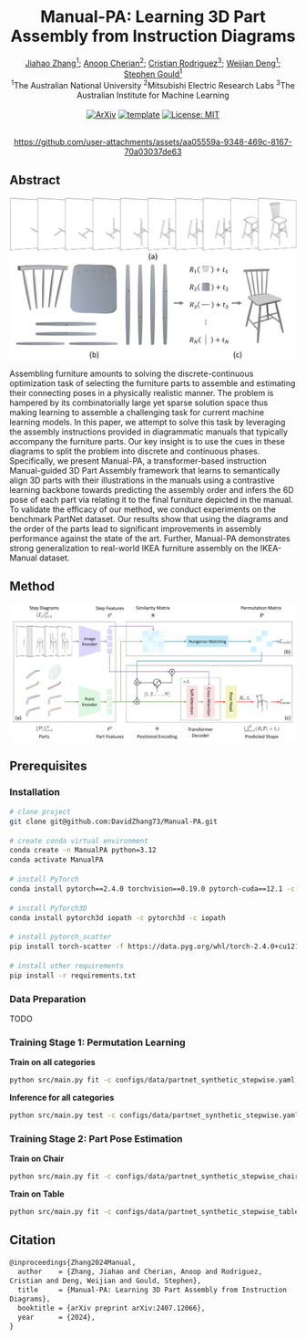 <div align="center">
  <h1>Manual-PA: Learning 3D Part Assembly from Instruction Diagrams</h1>
  <div>
    <a href='https://academic.davidz.cn' target='_blank'>Jiahao Zhang<sup>1</sup></a>;
    <a href='https://users.cecs.anu.edu.au/~cherian' target='_blank'>Anoop Cherian<sup>2</sup></a>;
    <a href='https://crodriguezo.me' target='_blank'>Cristian Rodriguez<sup>3</sup></a>;
    <a href='https://weijiandeng.xyz' target='_blank'>Weijian Deng<sup>1</sup></a>;
    <a href='https://users.cecs.anu.edu.au/~sgould' target='_blank'>Stephen Gould<sup>1</sup></a>
  </div>
  <sup>1</sup>The Australian National University
  <sup>2</sup>Mitsubishi Electric Research Labs
  <sup>3</sup>The Australian Institute for Machine Learning
  <br>
  <br>
  <div>
    <a href='https://arxiv.org/abs/2411.18011' target='_blank'><img alt="ArXiv" src='https://img.shields.io/badge/Paper-Arxiv-red'></a>
    <a href="https://github.com/DavidZhang73/pytorch-lightning-template"><img alt="template" src="https://img.shields.io/badge/-Pytorch--Lightning--Template-017F2F?style=flat&logo=github&labelColor=gray"></a>
    <a href="LICENSE"><img src="https://img.shields.io/badge/License-MIT-yellow.svg" alt="License: MIT"></a>
  </div>
  <br>

https://github.com/user-attachments/assets/aa05559a-9348-469c-8167-70a03037de63

</div>

## Abstract

![Teaser](imgs/teaser.svg)

Assembling furniture amounts to solving the discrete-continuous optimization task of selecting the furniture parts to assemble and estimating their connecting poses in a physically realistic manner. The problem is hampered by its combinatorially large yet sparse solution space thus making learning to assemble a challenging task for current machine learning models. In this paper, we attempt to solve this task by leveraging the assembly instructions provided in diagrammatic manuals that typically accompany the furniture parts. Our key insight is to use the cues in these diagrams to split the problem into discrete and continuous phases. Specifically, we present Manual-PA, a transformer-based instruction Manual-guided 3D Part Assembly framework that learns to semantically align 3D parts with their illustrations in the manuals using a contrastive learning backbone towards predicting the assembly order and infers the 6D pose of each part via relating it to the final furniture depicted in the manual. To validate the efficacy of our method, we conduct experiments on the benchmark PartNet dataset. Our results show that using the diagrams and the order of the parts lead to significant improvements in assembly performance against the state of the art. Further, Manual-PA demonstrates strong generalization to real-world IKEA furniture assembly on the IKEA-Manual dataset.

## Method

![Method](imgs/method.svg)

## Prerequisites

### Installation

```bash
# clone project
git clone git@github.com:DavidZhang73/Manual-PA.git

# create conda virtual environment
conda create -n ManualPA python=3.12
conda activate ManualPA

# install PyTorch
conda install pytorch==2.4.0 torchvision==0.19.0 pytorch-cuda==12.1 -c pytorch -c nvidia

# install PyTorch3D
conda install pytorch3d iopath -c pytorch3d -c iopath

# install pytorch_scatter
pip install torch-scatter -f https://data.pyg.org/whl/torch-2.4.0+cu121.html

# install other requirements
pip install -r requirements.txt
```

### Data Preparation

TODO

### Training Stage 1: Permutation Learning

**Train on all categories**

```bash
python src/main.py fit -c configs/data/partnet_synthetic_stepwise.yaml -c configs/model/manual_pa_order.yaml --trainer.logger.name ManualPA_Order
```

**Inference for all categories**

```bash
python src/main.py test -c configs/data/partnet_synthetic_stepwise.yaml -c configs/model/manual_pa_order.yaml --trainer.logger.name ManualPA_Order_Test --ckpt_path logs/IkeaManualAssembly/<run_id>/checkpoints/<best>.ckpt
```

### Training Stage 2: Part Pose Estimation

**Train on Chair**

```bash
python src/main.py fit -c configs/data/partnet_synthetic_stepwise_chair.yaml -c configs/model/manual_pa.yaml --trainer.logger.name ManualPA_Chair --data.order_pathname logs/IkeaManualAssembly/<run_id>/pred_orders.json
```

**Train on Table**

```bash
python src/main.py fit -c configs/data/partnet_synthetic_stepwise_table.yaml -c configs/model/manual_pa.yaml --trainer.logger.name ManualPA_Table --data.order_pathname logs/IkeaManualAssembly/<run_id>/pred_orders.json
```

## Citation

```
@inproceedings{Zhang2024Manual,
  author    = {Zhang, Jiahao and Cherian, Anoop and Rodriguez, Cristian and Deng, Weijian and Gould, Stephen},
  title     = {Manual-PA: Learning 3D Part Assembly from Instruction Diagrams},
  booktitle = {arXiv preprint arXiv:2407.12066},
  year      = {2024},
}
```
